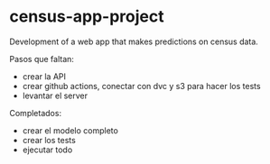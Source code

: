 # census-app-project
Development of a web app that makes predictions on census data. 

Pasos que faltan:
- crear la API
- crear github actions, conectar con dvc y s3 para hacer los tests
- levantar el server

Completados:
- crear el modelo completo
- crear los tests
- ejecutar todo
